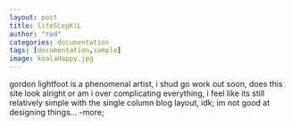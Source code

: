 ```yaml
---
layout: post
title: liteSLepK(L
author: "rod"
categories: documentation
tags: [documentation,sample]
image: koalaHappy.jpg
---
```


gordon lightfoot is a phenomenal artist, i shud go work out soon, does this site look alright or am i over complicating everything, i feel like its still relatively simple with the single column blog layout, idk; im not good at designing things... -more;